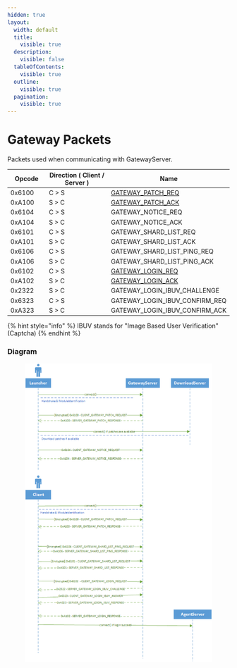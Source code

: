 ```yaml
---
hidden: true
layout:
  width: default
  title:
    visible: true
  description:
    visible: false
  tableOfContents:
    visible: true
  outline:
    visible: true
  pagination:
    visible: true
---
```


# Gateway Packets

Packets used when communicating with GatewayServer.

<table><thead><tr><th width="100">Opcode</th><th width="215">Direction ( Client / Server )</th><th>Name</th></tr></thead><tbody><tr><td>0x6100</td><td>C > S</td><td><a href="gateway_patch_req.md">GATEWAY_PATCH_REQ</a></td></tr><tr><td>0xA100</td><td>S > C</td><td><a href="gateway_patch_ack.md">GATEWAY_PATCH_ACK</a></td></tr><tr><td>0x6104</td><td>C > S</td><td>GATEWAY_NOTICE_REQ</td></tr><tr><td>0xA104</td><td>S > C</td><td>GATEWAY_NOTICE_ACK</td></tr><tr><td>0x6101</td><td>C > S</td><td>GATEWAY_SHARD_LIST_REQ</td></tr><tr><td>0xA101</td><td>S > C</td><td>GATEWAY_SHARD_LIST_ACK</td></tr><tr><td>0x6106</td><td>C > S</td><td>GATEWAY_SHARD_LIST_PING_REQ</td></tr><tr><td>0xA106</td><td>S > C</td><td>GATEWAY_SHARD_LIST_PING_ACK</td></tr><tr><td>0x6102</td><td>C > S</td><td><a href="gateway_login_req.md">GATEWAY_LOGIN_REQ</a></td></tr><tr><td>0xA102</td><td>S > C</td><td><a href="gateway_login_ack.md">GATEWAY_LOGIN_ACK</a></td></tr><tr><td>0x2322</td><td>S > C</td><td>GATEWAY_LOGIN_IBUV_CHALLENGE</td></tr><tr><td>0x6323</td><td>C > S</td><td>GATEWAY_LOGIN_IBUV_CONFIRM_REQ</td></tr><tr><td>0xA323</td><td>S > C</td><td>GATEWAY_LOGIN_IBUV_CONFIRM_ACK</td></tr></tbody></table>

{% hint style="info" %}
IBUV stands for "Image Based User Verification" (Captcha)
{% endhint %}

### Diagram

<figure><img src="../../.gitbook/assets/packets-gateway-diagram.png" alt=""><figcaption></figcaption></figure>
